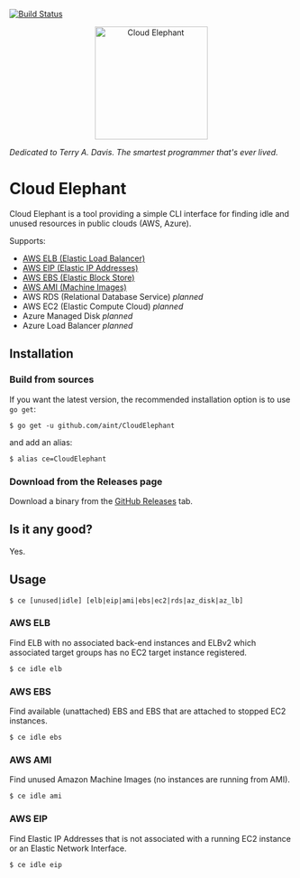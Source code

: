 [![Build Status](https://github.com/aint/CloudElephant/workflows/Go/badge.svg "GitHub Actions build status")](https://github.com/aint/CloudElephant/actions?query=workflow%3AGo)

<p align="center">
    <a href="https://www.youtube.com/watch?v=FoTYV22qZTg"><img src="https://i.imgur.com/G01TSPA.png" alt="Cloud Elephant" width="200"></a>
</p>

_Dedicated to Terry A. Davis. The smartest programmer that's ever lived._

# Cloud Elephant

Cloud Elephant is a tool providing a simple CLI interface for finding idle and unused resources in public clouds (AWS, Azure).

Supports:
 - [AWS ELB (Elastic Load Balancer)](#aws-elb)
 - [AWS EIP (Elastic IP Addresses)](#aws-eip)
 - [AWS EBS (Elastic Block Store)](#aws-ebs)
 - [AWS AMI (Machine Images)](#aws-ami)
 - AWS RDS (Relational Database Service) _planned_
 - AWS EC2 (Elastic Compute Cloud) _planned_
 - Azure Managed Disk _planned_
 - Azure Load Balancer _planned_

## Installation

### Build from sources

If you want the latest version, the recommended installation option is to use `go get`:

`$ go get -u github.com/aint/CloudElephant`

and add an alias:

`$ alias ce=CloudElephant`

### Download from the Releases page

Download a binary from the [GitHub Releases](https://github.com/aint/CloudElephant/releases) tab.

## Is it any good?
Yes.

## Usage

`$ ce [unused|idle] [elb|eip|ami|ebs|ec2|rds|az_disk|az_lb]`

### AWS ELB

Find ELB with no associated back-end instances and ELBv2 which associated target groups has no EC2 target instance registered.

`$ ce idle elb`

### AWS EBS

Find available (unattached) EBS and EBS that are attached to stopped EC2 instances.

`$ ce idle ebs`

### AWS AMI

Find unused Amazon Machine Images (no instances are running from AMI).

`$ ce idle ami`

### AWS EIP

Find Elastic IP Addresses that is not associated with a running EC2 instance or an Elastic Network Interface.

`$ ce idle eip`
